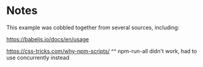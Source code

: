 # Notes

This example was cobbled together from several sources, including:

https://babeljs.io/docs/en/usage

https://css-tricks.com/why-npm-scripts/
^^ npm-run-all didn't work, had to use concurrently instead
